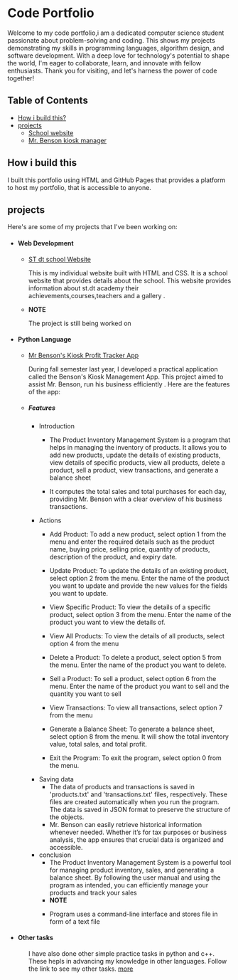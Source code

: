 # Code Portfolio
<html>
  <body>
    <p>Welcome to my code portfolio,i am a dedicated computer science student passionate about problem-solving and coding. This shows my projects demonstrating my skills in programming languages, algorithm design, and software development. With a deep love for technology's potential to shape the world, I'm eager to collaborate, learn, and innovate with fellow enthusiasts. Thank you for visiting, and let's harness the power of code together!</p>
    <h2>Table of Contents</h2>
    <ul>
      <li><a href="#how">How i build this?</a></li>
      <li><a href ="#project">projects</a>
        <ul>
          <li><a href="#school">School website</a></li>
          <li><a href="#mr_benson"> Mr. Benson kiosk manager</a></li>
        </ul>
      </li>
    </ul>
    <div id="how">
      <h2>How i build this</h2>
      <p>I built this portfolio using HTML
          and GitHub Pages that provides a platform to host my portfolio, that is accessible to anyone.</p>
    </div>
    <div id="project">
      <h2>projects</h2>
        <p>Here's are some of my projects that I've been working on:</p>
        <ul>
          <li><h4>Web Development</h4>
            <div id="school"><ul><li><a href="https://infernoduk.github.io/Code-portfolio/" target="_blank">ST dt school Website</a></li>
                <p>This is my individual website built with HTML and CSS. 
                It is a school website that provides details about the school. 
                    This website provides information about st.dt academy their achievements,courses,teachers and a gallery .</p>
              <li><b>NOTE</b><p>The project is still being worked on</p></li>
              </ul></div>
          </li>
          <div id="mr_benson">
            <li><h4> Python Language</h4>
            <ul><li><a href="Kiosk/Mr.benson.py">Mr Benson's Kiosk Profit Tracker App</a></li>
                <p>During fall semester last year, I developed a practical application called the Benson's Kiosk Management App. 
                    This project aimed to assist Mr. Benson, run his business efficiently . Here are the features of the app:</p>
                <li><h5>Features</h5>
                <ul>
                    <li>Introduction
                        <ul>
                            <li><p>The Product Inventory Management System is a program that helps in managing the
inventory of products. It allows you to add new products, update the details of existing products,
view details of specific products, view all products, delete a product, sell a product, view
transactions, and generate a balance sheet</p></li>
                            <li><p>It computes the total sales and total purchases for each day, providing Mr. Benson with a clear overview of his business transactions.</p></li>
                        </ul>
                    </li>
                    <li>Actions
                        <ul>
                            <li><p>Add Product: To add a new product, select option 1 from the menu and enter the required
details such as the product name, buying price, selling price, quantity of products, description of
the product, and expiry date.</p></li>
                            <li><p>Update Product: To update the details of an existing product, select option 2 from the menu.
Enter the name of the product you want to update and provide the new values for the fields you
want to update.</p></li>
                          <li><p>View Specific Product: To view the details of a specific product, select option 3 from the
menu. Enter the name of the product you want to view the details of.</p></li>
                          <li><p>View All Products: To view the details of all products, select option 4 from the menu</p></li>
                          <li><p>Delete a Product: To delete a product, select option 5 from the menu. Enter the name of the
product you want to delete.</p></li>
                          <li><p>Sell a Product: To sell a product, select option 6 from the menu. Enter the name of the
product you want to sell and the quantity you want to sell</p></li>
                          <li><p>View Transactions: To view all transactions, select option 7 from the menu</p></li>
                          <li><p>Generate a Balance Sheet: To generate a balance sheet, select option 8 from the menu. It
will show the total inventory value, total sales, and total profit.</p></li>
                           <li><p>Exit the Program: To exit the program, select option 0 from the menu.</p></li>
                        </ul>
                    </li>
                    <li>Saving data
                        <ul>
                            <li>The data of products and transactions is saved in 'products.txt' and 'transactions.txt' files,
respectively. These files are created automatically when you run the program.
The data is saved in JSON format to preserve the structure of the objects.</li>
                            <li>Mr. Benson can easily retrieve historical information whenever needed. 
                                Whether it’s for tax purposes or business analysis, the app ensures that crucial data is organized and accessible.</li>
                        </ul>
                    </li>
                    <li>conclusion
                        <ul>
                          <li>
                            The Product Inventory Management System is a powerful tool for managing product inventory,
sales, and generating a balance sheet. By following the user manual and using the program as
intended, you can efficiently manage your products and track your sales
                          </li>
                          <li><b>NOTE</b></li>
                            <li><p>Program uses a command-line interface and stores file in form of a text file</p></li>
                        </ul>
                    </li>
                </ul></li>
                </ul></li>
          </div>
            <li><h4>Other tasks</h4>
                <ul>
                    <p>I have also done other simple practice tasks in python and c++. 
                        These hepls in advancing my knowledge in other languages.
                        Follow the link to see my other tasks.
                    <a href="Area_of_shapes"> more</a></p>
                </ul>
            </li>
        </ul>
    </div>
  </body>
</html>
